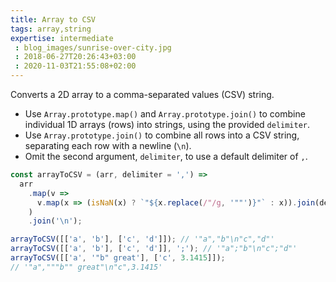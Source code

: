 ```yaml
---
title: Array to CSV
tags: array,string
expertise: intermediate
 : blog_images/sunrise-over-city.jpg
 : 2018-06-27T20:26:43+03:00
 : 2020-11-03T21:55:08+02:00
---
```


Converts a 2D array to a comma-separated values (CSV) string.

- Use `Array.prototype.map()` and `Array.prototype.join()` to combine individual 1D arrays (rows) into strings, using the provided `delimiter`.
- Use `Array.prototype.join()` to combine all rows into a CSV string, separating each row with a newline (`\n`).
- Omit the second argument, `delimiter`, to use a default delimiter of `,`.

```js
const arrayToCSV = (arr, delimiter = ',') =>
  arr
    .map(v =>
      v.map(x => (isNaN(x) ? `"${x.replace(/"/g, '""')}"` : x)).join(delimiter)
    )
    .join('\n');
```

```js
arrayToCSV([['a', 'b'], ['c', 'd']]); // '"a","b"\n"c","d"'
arrayToCSV([['a', 'b'], ['c', 'd']], ';'); // '"a";"b"\n"c";"d"'
arrayToCSV([['a', '"b" great'], ['c', 3.1415]]);
// '"a","""b"" great"\n"c",3.1415'
```
